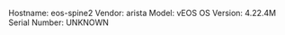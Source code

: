Hostname:      eos-spine2
Vendor:        arista
Model:         vEOS
OS Version:    4.22.4M
Serial Number:  UNKNOWN
